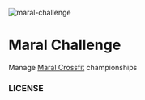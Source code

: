 ![maral-challenge](https://u.imageresize.org/2143b200-1264-4f62-859f-5a534e3fdff9.jpeg)

Maral Challenge
====
Manage [Maral Crossfit](http://www.maralcrossfit.com.br) championships

### LICENSE
